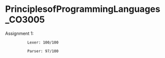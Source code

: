 ﻿# PrinciplesofProgrammingLanguages_CO3005
 
Assignment 1: 

              Lexer: 100/100
              
              Parser: 97/100


